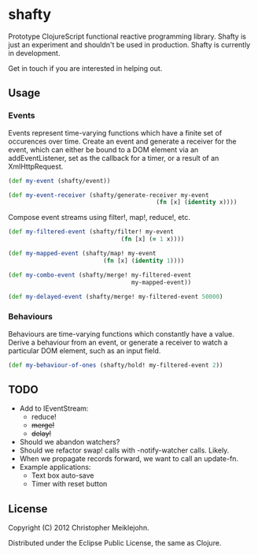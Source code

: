 # shafty

Prototype ClojureScript functional reactive programming library. Shafty
is just an experiment and shouldn't be used in production.  Shafty is
currently in development.

Get in touch if you are interested in helping out.

## Usage

### Events

Events represent time-varying functions which have a finite set of
occurences over time.  Create an event and generate a receiver for the
event, which can either be bound to a DOM element via an
addEventListener, set as the callback for a timer, or a result of an
XmlHttpRequest.

```clojure
(def my-event (shafty/event))

(def my-event-receiver (shafty/generate-receiver my-event
                                          (fn [x] (identity x))))
```

Compose event streams using filter!, map!, reduce!, etc.

```clojure
(def my-filtered-event (shafty/filter! my-event
                                (fn [x] (= 1 x))))

(def my-mapped-event (shafty/map! my-event
                           (fn [x] (identity 1))))

(def my-combo-event (shafty/merge! my-filtered-event
                                   my-mapped-event))

(def my-delayed-event (shafty/merge! my-filtered-event 50000)
```

### Behaviours

Behaviours are time-varying functions which constantly have a value.
Derive a behaviour from an event, or generate a receiver to watch a
particular DOM element, such as an input field.

```clojure
(def my-behaviour-of-ones (shafty/hold! my-filtered-event 2))
```

## TODO

* Add to IEventStream:
  * reduce!
  * ~~merge!~~
  * ~~delay!~~
* Should we abandon watchers?
* Should we refactor swap! calls with -notify-watcher calls. Likely.
* When we propagate records forward, we want to call an update-fn.
* Example applications:
  * Text box auto-save
  * Timer with reset button

## License

Copyright (C) 2012 Christopher Meiklejohn.

Distributed under the Eclipse Public License, the same as Clojure.
